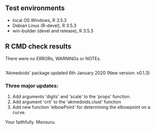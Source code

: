 
## Test environments
* local OS Windows, R 3.5.3
* Debian Linux (R-devel), R 3.5.3
* win-builder (devel and release), R 3.5.3 


## R CMD check results
There were no ERRORs, WARNINGs or NOTEs. 

##

'Akmedoids' package updated 6th January 2020 (New version: v0.1.3)

### Three major updates:

1. Add arguments 'digits' and 'scale' to the 'props' function. 
2. Add argument 'crit' to the 'akmedoids.clust' function
3. Add new function 'elbowPoint' for determining the elbowpoint on a curve.

Your faithfully.
Monsuru.

